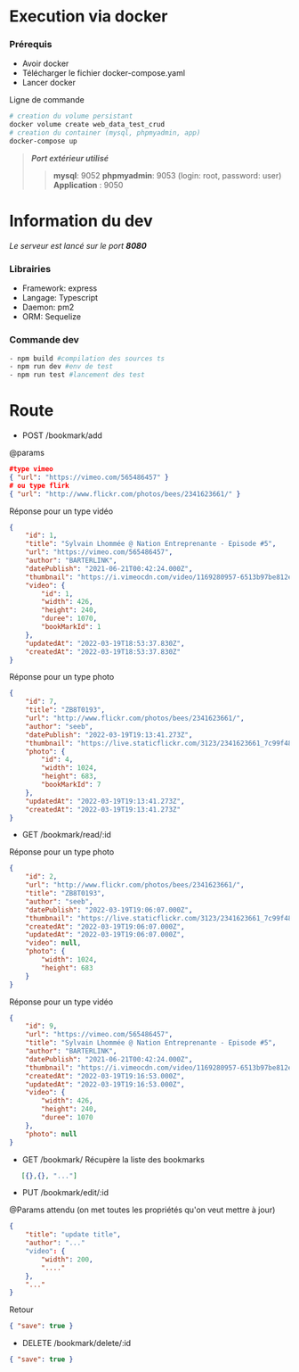 # Execution via docker
 ### Prérequis
 - Avoir docker
- Télécharger le fichier docker-compose.yaml
- Lancer docker

 Ligne de commande
 ```bash
 # creation du volume persistant
 docker volume create web_data_test_crud
 # creation du container (mysql, phpmyadmin, app)
 docker-compose up
```

>***Port extérieur utilisé***
>>**mysql**: 9052
**phpmyadmin**: 9053 (login: root, password: user)
**Application** : 9050


# Information du dev
*Le serveur est lancé sur le port **8080***

### Librairies
- Framework: express
- Langage: Typescript
- Daemon: pm2
- ORM: Sequelize
  

### Commande dev
 ```bash
- npm build #compilation des sources ts
- npm run dev #env de test
- npm run test #lancement des test
 ```
# Route

- POST /bookmark/add

@params
```json
#type vimeo
{ "url": "https://vimeo.com/565486457" }
# ou type flirk
{ "url": "http://www.flickr.com/photos/bees/2341623661/" }
```

Réponse pour un type  vidéo

```json
{
	"id": 1,
	"title": "Sylvain Lhommée @ Nation Entreprenante - Episode #5",
	"url": "https://vimeo.com/565486457",
	"author": "BARTERLINK",
	"datePublish": "2021-06-21T00:42:24.000Z",
	"thumbnail": "https://i.vimeocdn.com/video/1169280957-6513b97be812eac51f6ba090b2f34ab5a63bfc220076c0118950fcf4c227fdce-d_295x166",
	"video": {
		"id": 1,
		"width": 426,
		"height": 240,
		"duree": 1070,
		"bookMarkId": 1
	},
	"updatedAt": "2022-03-19T18:53:37.830Z",
	"createdAt": "2022-03-19T18:53:37.830Z"
}
```

Réponse pour un type  photo
```json
{
	"id": 7,
	"title": "ZB8T0193",
	"url": "http://www.flickr.com/photos/bees/2341623661/",
	"author": "seeb",
	"datePublish": "2022-03-19T19:13:41.273Z",
	"thumbnail": "https://live.staticflickr.com/3123/2341623661_7c99f48bbf_q.jpg",
	"photo": {
		"id": 4,
		"width": 1024,
		"height": 683,
		"bookMarkId": 7
	},
	"updatedAt": "2022-03-19T19:13:41.273Z",
	"createdAt": "2022-03-19T19:13:41.273Z"
}
```

- GET /bookmark/read/:id

Réponse pour un type  photo
```json
{
	"id": 2,
	"url": "http://www.flickr.com/photos/bees/2341623661/",
	"title": "ZB8T0193",
	"author": "seeb",
	"datePublish": "2022-03-19T19:06:07.000Z",
	"thumbnail": "https://live.staticflickr.com/3123/2341623661_7c99f48bbf_q.jpg",
	"createdAt": "2022-03-19T19:06:07.000Z",
	"updatedAt": "2022-03-19T19:06:07.000Z",
	"video": null,
	"photo": {
		"width": 1024,
		"height": 683
	}
}
```

Réponse pour un type  vidéo
```json
{
	"id": 9,
	"url": "https://vimeo.com/565486457",
	"title": "Sylvain Lhommée @ Nation Entreprenante - Episode #5",
	"author": "BARTERLINK",
	"datePublish": "2021-06-21T00:42:24.000Z",
	"thumbnail": "https://i.vimeocdn.com/video/1169280957-6513b97be812eac51f6ba090b2f34ab5a63bfc220076c0118950fcf4c227fdce-d_295x166",
	"createdAt": "2022-03-19T19:16:53.000Z",
	"updatedAt": "2022-03-19T19:16:53.000Z",
	"video": {
		"width": 426,
		"height": 240,
		"duree": 1070
	},
	"photo": null
}
```
  
 - GET /bookmark/
 Récupère la liste des bookmarks 
 ```json
	[{},{}, "..."]
 ```

- PUT /bookmark/edit/:id

@Params attendu (on met toutes les propriétés qu'on veut mettre à jour)
```json
{	
	"title": "update title",
	"author": "..."
	"video": {
		"width": 200,
		"...."
	},
	"..."
}
```

Retour 
```json
{ "save": true }
```

- DELETE /bookmark/delete/:id
```json
{ "save": true }
```

